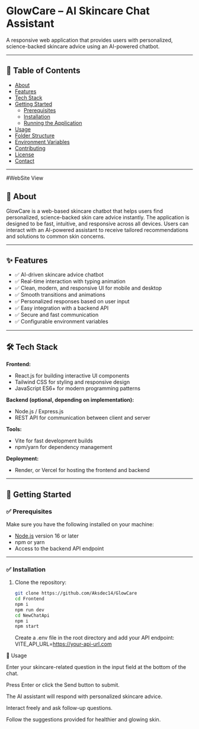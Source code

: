 # GlowCare – AI Skincare Chat Assistant

A responsive web application that provides users with personalized, science-backed skincare advice using an AI-powered chatbot.

---

## 📖 Table of Contents

- [About](#about)
- [Features](#features)
- [Tech Stack](#tech-stack)
- [Getting Started](#getting-started)
  - [Prerequisites](#prerequisites)
  - [Installation](#installation)
  - [Running the Application](#running-the-application)
- [Usage](#usage)
- [Folder Structure](#folder-structure)
- [Environment Variables](#environment-variables)
- [Contributing](#contributing)
- [License](#license)
- [Contact](#contact)

---

#WebSite View





## 📖 About

GlowCare is a web-based skincare chatbot that helps users find personalized, science-backed skin care advice instantly. The application is designed to be fast, intuitive, and responsive across all devices. Users can interact with an AI-powered assistant to receive tailored recommendations and solutions to common skin concerns.

---

## ✨ Features

- ✅ AI-driven skincare advice chatbot  
- ✅ Real-time interaction with typing animation  
- ✅ Clean, modern, and responsive UI for mobile and desktop  
- ✅ Smooth transitions and animations  
- ✅ Personalized responses based on user input  
- ✅ Easy integration with a backend API  
- ✅ Secure and fast communication  
- ✅ Configurable environment variables  

---

## 🛠 Tech Stack

**Frontend:**
- React.js for building interactive UI components  
- Tailwind CSS for styling and responsive design  
- JavaScript ES6+ for modern programming patterns  

**Backend (optional, depending on implementation):**
- Node.js / Express.js  
- REST API for communication between client and server  

**Tools:**
- Vite for fast development builds  
- npm/yarn for dependency management  

**Deployment:**
- Render, or Vercel for hosting the frontend and backend

---

## 🚀 Getting Started

### ✅ Prerequisites

Make sure you have the following installed on your machine:

- [Node.js](https://nodejs.org/en/) version 16 or later  
- npm or yarn  
- Access to the backend API endpoint  

---

### ✅ Installation

1. Clone the repository:
   ```bash
   git clone https://github.com/Aksdec14/GlowCare
   cd Frontend
   npm i
   npm run dev
   cd NewChatApi
   npm i 
   npm start
   ```

   Create a .env file in the root directory and add your API endpoint: VITE_API_URL=https://your-api-url.com

   
📖 Usage

Enter your skincare-related question in the input field at the bottom of the chat.

Press Enter or click the Send button to submit.

The AI assistant will respond with personalized skincare advice.

Interact freely and ask follow-up questions.

Follow the suggestions provided for healthier and glowing skin.

